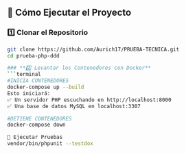 ## 🚀 **Cómo Ejecutar el Proyecto**  

### **1️⃣ Clonar el Repositorio**
```bash
git clone https://github.com/Aurich17/PRUEBA-TECNICA.git
cd prueba-php-ddd

### **2️⃣ Levantar los Contenedores con Docker**
```terminal
#INICIA CONTENEDORES
docker-compose up --build
Esto iniciará:
✅ Un servidor PHP escuchando en http://localhost:8000
✅ Una base de datos MySQL en localhost:3307

#DETIENE CONTENEDORES
docker-compose down

🧪 Ejecutar Pruebas 
vendor/bin/phpunit --testdox   
